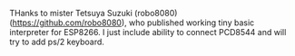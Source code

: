THanks to mister Tetsuya Suzuki (robo8080) (https://github.com/robo8080), who published working tiny basic interpreter for ESP8266.
I just include ability to connect PCD8544 and will try to add ps/2  keyboard.
